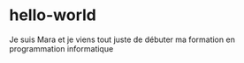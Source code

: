 # hello-world
Je suis  Mara et je viens  tout  juste de débuter  ma formation  en programmation informatique

